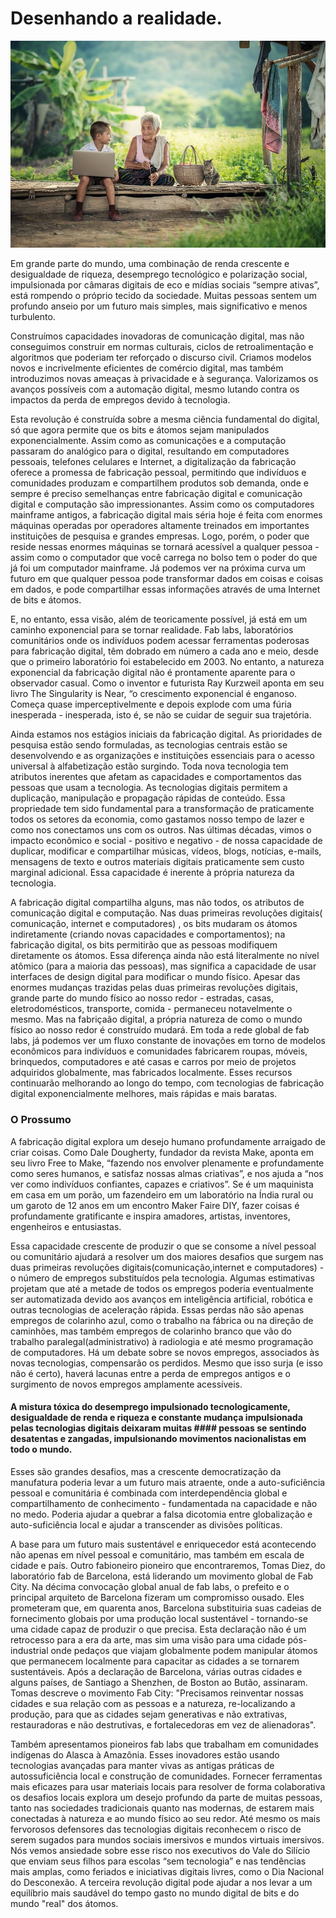 
# Desenhando a realidade.
![Desenhando a realidade](https://github.com/manoelcasimiro/personalblips-io/blob/master/assets/img/grandmother.jpg)

Em grande parte do mundo, uma combinação de renda crescente e desigualdade de riqueza, desemprego tecnológico e polarização social, impulsionada por câmaras digitais de eco e mídias sociais “sempre ativas”, está rompendo o próprio tecido da sociedade. Muitas pessoas sentem um profundo anseio por um futuro mais simples, mais significativo e menos turbulento.

Construímos capacidades inovadoras de comunicação digital, mas não conseguimos construir em normas culturais, ciclos de retroalimentação e algoritmos que poderiam ter reforçado o discurso civil. Criamos modelos novos e incrivelmente eficientes de comércio digital, mas também introduzimos novas ameaças à privacidade e à segurança. Valorizamos os avanços possíveis com a automação digital, mesmo lutando contra os impactos da perda de empregos devido à tecnologia.

Esta revolução é construída sobre a mesma ciência fundamental do digital, só que agora permite que os bits e átomos sejam manipulados exponencialmente. Assim como as comunicações e a computação passaram do analógico para o digital, resultando em computadores pessoais, telefones celulares e Internet, a digitalização da fabricação oferece a promessa de fabricação pessoal, permitindo que indivíduos e comunidades produzam e compartilhem produtos sob demanda, onde e sempre é preciso semelhanças entre fabricação digital e comunicação digital e computação são impressionantes. Assim como os computadores mainframe antigos, a fabricação digital mais séria hoje é feita com enormes máquinas operadas por operadores altamente treinados em importantes instituições de pesquisa e grandes empresas. Logo, porém, o poder que reside nessas enormes máquinas se tornará acessível a qualquer pessoa - assim como o computador que você carrega no bolso tem o poder do que já foi um computador mainframe. Já podemos ver na próxima curva um futuro em que qualquer pessoa pode transformar dados em coisas e coisas em dados, e pode compartilhar essas informações através de uma Internet de bits e átomos.

E, no entanto, essa visão, além de teoricamente possível, já está em um caminho exponencial para se tornar realidade. Fab labs, laboratórios comunitários onde os indivíduos podem acessar ferramentas poderosas para fabricação digital, têm dobrado em número a cada ano e meio, desde que o primeiro laboratório foi estabelecido em 2003. No entanto, a natureza exponencial da fabricação digital não é prontamente aparente para o observador casual. Como o inventor e futurista Ray Kurzweil aponta em seu livro The Singularity is Near, “o crescimento exponencial é enganoso. Começa quase imperceptivelmente e depois explode com uma fúria inesperada - inesperada, isto é, se não se cuidar de seguir sua trajetória.

 Ainda estamos nos estágios iniciais da fabricação digital. As prioridades de pesquisa estão sendo formuladas, as tecnologias centrais estão se desenvolvendo e as organizações e instituições essenciais para o acesso universal à alfabetização estão surgindo.
Toda nova tecnologia tem atributos inerentes que afetam as capacidades e comportamentos das pessoas que usam a tecnologia. As tecnologias digitais permitem a duplicação, manipulação e propagação rápidas de conteúdo. Essa propriedade tem sido fundamental para a transformação de praticamente todos os setores da economia, como gastamos nosso tempo de lazer e como nos conectamos uns com os outros. Nas últimas décadas, vimos o impacto econômico e social - positivo e negativo - de nossa capacidade de duplicar, modificar e compartilhar músicas, vídeos, blogs, notícias, e-mails, mensagens de texto e outros materiais digitais praticamente sem custo marginal adicional. Essa capacidade é inerente à própria natureza da tecnologia.

A fabricação digital compartilha alguns, mas não todos, os atributos de comunicação digital e computação. Nas duas primeiras revoluções digitais( comunicação, internet e computadores) , os bits mudaram os átomos indiretamente (criando novas capacidades e comportamentos); na fabricação  digital, os bits permitirão que as pessoas modifiquem diretamente os átomos. Essa diferença ainda não está literalmente no nível atômico (para a maioria das pessoas), mas significa a capacidade de usar interfaces de design digital para modificar o mundo físico. Apesar das enormes mudanças trazidas pelas duas primeiras revoluções digitais, grande parte do mundo físico ao nosso redor - estradas, casas, eletrodomésticos, transporte, comida - permaneceu notavelmente o mesmo. Mas na fabriçaão  digital, a própria natureza de como o mundo físico ao nosso redor é construído mudará. Em toda a rede global de fab labs, já podemos ver um fluxo constante de inovações em torno de modelos econômicos para indivíduos e comunidades fabricarem roupas, móveis, brinquedos, computadores e até casas e carros por meio de projetos adquiridos globalmente, mas fabricados localmente. Esses recursos continuarão melhorando ao longo do tempo, com tecnologias de fabricação digital exponencialmente melhores, mais rápidas e mais baratas.

### O Prossumo
A fabricação digital explora um desejo humano profundamente arraigado de criar coisas. Como Dale Dougherty, fundador da revista Make, aponta em seu livro Free to Make, “fazendo nos envolver plenamente e profundamente como seres humanos, e satisfaz nossas almas criativas”, e nos ajuda a “nos ver como indivíduos confiantes, capazes e criativos”. Se é um maquinista em casa em um porão, um fazendeiro em um laboratório na Índia rural ou um garoto de 12 anos em um encontro Maker Faire DIY, fazer coisas é profundamente gratificante e inspira amadores, artistas, inventores, engenheiros e entusiastas.

Essa capacidade crescente de produzir o que se consome a nível pessoal ou comunitário ajudará a resolver um dos maiores desafios que surgem nas duas primeiras revoluções digitais(comunicação,internet e computadores) - o número de empregos substituídos pela tecnologia. Algumas estimativas projetam que até a metade de todos os empregos poderia eventualmente ser automatizada devido aos avanços em inteligência artificial, robótica e outras tecnologias de aceleração rápida. Essas perdas não são apenas empregos de colarinho azul, como o trabalho na fábrica ou na direção de caminhões, mas também empregos de colarinho branco que vão do trabalho paralegal(administrativo) à radiologia e até mesmo programação de computadores. Há um debate sobre se novos empregos, associados às novas tecnologias, compensarão os perdidos. Mesmo que isso surja (e isso não é certo), haverá lacunas entre a perda de empregos antigos e o surgimento de novos empregos amplamente acessíveis.

#### A mistura tóxica do desemprego impulsionado tecnologicamente, desigualdade de renda e riqueza e constante mudança impulsionada pelas tecnologias digitais deixaram muitas #### pessoas se sentindo desatentas e zangadas, impulsionando movimentos nacionalistas em todo o mundo.

Esses são grandes desafios, mas a crescente democratização da manufatura poderia levar a um futuro mais atraente, onde a auto-suficiência pessoal e comunitária é combinada com interdependência global e compartilhamento de conhecimento - fundamentada na capacidade e não no medo. Poderia ajudar a quebrar a falsa dicotomia entre globalização e auto-suficiência local e ajudar a transcender as divisões políticas.

A base para um futuro mais sustentável e enriquecedor está acontecendo não apenas em nível pessoal e comunitário, mas também em escala de cidade e país. Outro fabioneiro pioneiro que encontraremos, Tomas Diez, do laboratório fab de Barcelona, ​​está liderando um movimento global de Fab City. Na décima convocação global anual de fab labs, o prefeito e o principal arquiteto de Barcelona fizeram um compromisso ousado. Eles prometeram que, em quarenta anos, Barcelona substituiria suas cadeias de fornecimento globais por uma produção local sustentável - tornando-se uma cidade capaz de produzir o que precisa. Esta declaração não é um retrocesso para a era da arte, mas sim uma visão para uma cidade pós-industrial onde pedaços que viajam globalmente podem manipular átomos que permanecem localmente para capacitar as cidades a se tornarem sustentáveis. Após a declaração de Barcelona, ​​várias outras cidades e alguns países, de Santiago a Shenzhen, de Boston ao Butão, assinaram. Tomas descreve o movimento Fab City: "Precisamos reinventar nossas cidades e sua relação com as pessoas e a natureza, re-localizando a produção, para que as cidades sejam generativas e não extrativas, restauradoras e não destrutivas, e fortalecedoras em vez de alienadoras".

Também apresentamos pioneiros fab labs que trabalham em comunidades indígenas do Alasca à Amazônia. Esses inovadores estão usando tecnologias avançadas para manter vivas as antigas práticas de autossuficiência local e construção de comunidades. Fornecer ferramentas mais eficazes para usar materiais locais para resolver de forma colaborativa os desafios locais explora um desejo profundo da parte de muitas pessoas, tanto nas sociedades tradicionais quanto nas modernas, de estarem mais conectadas à natureza e ao mundo físico ao seu redor. Até mesmo os mais fervorosos defensores das tecnologias digitais reconhecem o risco de serem sugados para mundos sociais imersivos e mundos virtuais imersivos. Nós vemos ansiedade sobre esse risco nos executivos do Vale do Silício que enviam seus filhos para escolas “sem tecnologia” e nas tendências mais amplas, como feriados e iniciativas digitais livres, como o Dia Nacional do Desconexão. A terceira revolução digital pode ajudar a nos levar a um equilíbrio mais saudável do tempo gasto no mundo digital de bits e do mundo "real" dos átomos.
